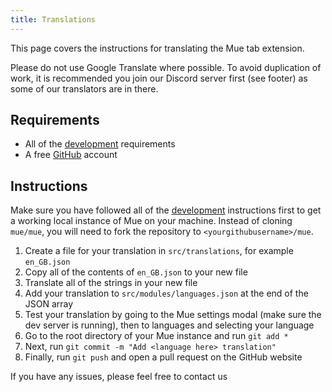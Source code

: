 ```yaml
---
title: Translations
---
```


This page covers the instructions for translating the Mue tab extension.

Please do not use Google Translate where possible. To avoid duplication of work, it is recommended you join our Discord server first (see footer) as some of our translators are in there.

## Requirements
* All of the [development](/development#mue-tab) requirements
* A free [GitHub](https://github.com) account

## Instructions
Make sure you have followed all of the [development](/development#mue-tab) instructions first to get a working local instance of Mue on your machine. Instead of cloning ``mue/mue``, you will need to fork the repository to ``<yourgithubusername>/mue``.

1. Create a file for your translation in ``src/translations``, for example ``en_GB.json``
2. Copy all of the contents of ``en_GB.json`` to your new file
3. Translate all of the strings in your new file
4. Add your translation to ``src/modules/languages.json`` at the end of the JSON array
5. Test your translation by going to the Mue settings modal (make sure the dev server is running), then to languages and selecting your language
6. Go to the root directory of your Mue instance and run ``git add *``
7. Next, run ``git commit -m "Add <language here> translation"``
8. Finally, run ``git push`` and open a pull request on the GitHub website

If you have any issues, please feel free to contact us